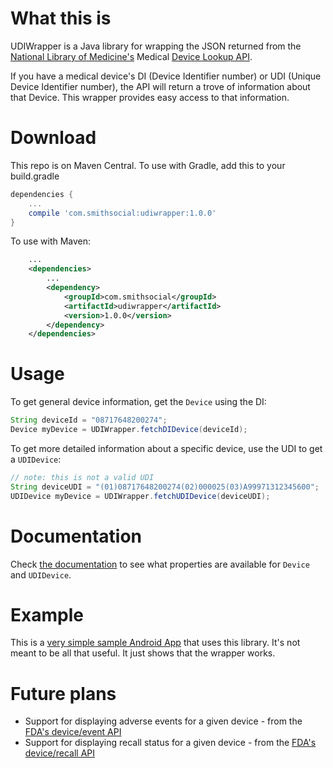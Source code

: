 # What this is
UDIWrapper is a Java library for wrapping the JSON returned from the [National Library of Medicine's](https://www.nlm.nih.gov/) Medical [Device Lookup API](https://accessgudid.nlm.nih.gov/resources/developers/device_lookup_api).

If you have a medical device's DI (Device Identifier number) or UDI (Unique Device Identifier number), the API will return a trove of information about that Device. This wrapper provides easy access to that information.
# Download
This repo is on Maven Central. To use with Gradle, add this to your build.gradle
```gradle
dependencies {
    ...
    compile 'com.smithsocial:udiwrapper:1.0.0'
}
```
To use with Maven:
```xml
    ...
    <dependencies>
        ...
        <dependency>
            <groupId>com.smithsocial</groupId>
            <artifactId>udiwrapper</artifactId>
            <version>1.0.0</version>
        </dependency>
    </dependencies>
```

# Usage
To get general device information, get the ```Device``` using the DI:
```java
String deviceId = "08717648200274";
Device myDevice = UDIWrapper.fetchDIDevice(deviceId);
```
To get more detailed information about a specific device, use the UDI to get a ```UDIDevice```:
```java
// note: this is not a valid UDI
String deviceUDI = "(01)08717648200274(02)000025(03)A99971312345600";
UDIDevice myDevice = UDIWrapper.fetchUDIDevice(deviceUDI);
```
# Documentation
Check [the documentation](https://bensmith41.github.io/udiwrapper) to see what properties are available for ```Device``` and ```UDIDevice```.

# Example
This is a [very simple sample Android App](https://github.com/bensmith41/udi-sample-android) that uses this library. It's not meant to be all that useful. It just shows that the wrapper works.

# Future plans
- Support for displaying adverse events for a given device - from the [FDA's device/event API](https://open.fda.gov/device/event/)
- Support for displaying recall status for a given device - from the [FDA's device/recall API](https://open.fda.gov/device/recall/)